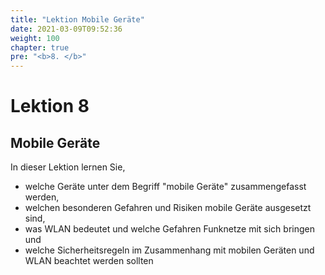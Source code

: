 ```yaml
---
title: "Lektion Mobile Geräte"
date: 2021-03-09T09:52:36
weight: 100 
chapter: true
pre: "<b>8. </b>"
---
```


# Lektion 8
## Mobile Geräte

In dieser Lektion lernen Sie,

- welche Geräte unter dem Begriff "mobile Geräte" zusammengefasst werden,
- welchen besonderen Gefahren und Risiken mobile Geräte ausgesetzt sind,
- was WLAN bedeutet und welche Gefahren Funknetze mit sich bringen und
- welche Sicherheitsregeln im Zusammenhang mit mobilen Geräten und WLAN beachtet werden sollten